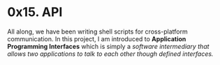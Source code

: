 # 0x15. API

All along, we have been writing shell scripts for cross-platform communication. In this project, I am introduced to <b>Application Programming Interfaces</b> which is simply a <i>software intermediary that allows two applications to talk to each other though defined interfaces.</i>

